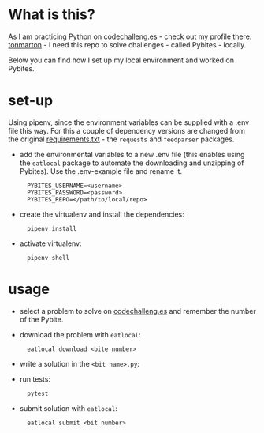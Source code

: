 # What is this?

As I am practicing Python on [codechalleng.es](https://codechalleng.es) - check out my profile there: [tonmarton](https://codechalleng.es/profiles/tonmarton) - I need this repo to solve challenges - called Pybites - locally.

Below you can find how I set up my local environment and worked on Pybites.

# set-up

Using pipenv, since the environment variables can be supplied with a .env file this way. For this a couple of dependency versions are changed from the original [requirements.txt](https://github.com/pybites/platform-dependencies/blob/master/requirements.txt) - the ```requests``` and ```feedparser``` packages.

- add the environmental variables to a new .env file (this enables using the ```eatlocal``` package to automate the downloading and unzipping of Pybites). Use the .env-example file and rename it.
  
        PYBITES_USERNAME=<username>
        PYBITES_PASSWORD=<password>
        PYBITES_REPO=</path/to/local/repo>

- create the virtualenv and install the dependencies:
  
        pipenv install

- activate virtualenv:

        pipenv shell

    
# usage

- select a problem to solve on [codechalleng.es](https://codechalleng.es) and remember the number of the Pybite.
- download the problem with ```eatlocal```:

        eatlocal download <bite number>

- write a solution in the ```<bit name>.py```:
- run tests:

        pytest

- submit solution with ```eatlocal```:

        eatlocal submit <bit number>





